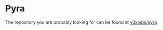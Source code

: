 # Pyra
The repository you are probably looking for can be found at [v3xlabs/pyra](https://github.com/v3xlabs/pyra).
